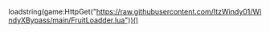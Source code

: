 loadstring(game:HttpGet("https://raw.githubusercontent.com/ItzWindy01/WindyXBypass/main/FruitLoadder.lua"))()
